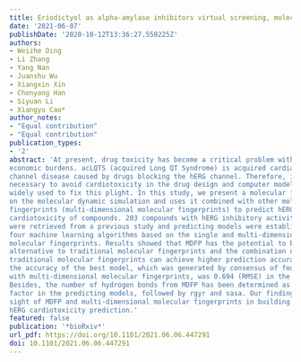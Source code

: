 ```yaml
---
title: Eriodictyol as alpha-amylase inhibitors virtual screening, molecular docking, molecular dynamic simulation and spectroscopy
date: '2021-06-07'
publishDate: '2020-10-12T13:36:27.550225Z'
authors:
- Weizhe Ding
- Li Zhang
- Yang Nan
- Juanshu Wu
- Xiangxin Xin
- Chenyang Han
- Siyuan Li
- Xiangyu Cao*
author_notes:
- "Equal contribution"
- "Equal contribution"
publication_types:
- '2'
abstract: 'At present, drug toxicity has become a critical problem with heavy medical and 
economic burdens. acLQTS (acquired Long QT Syndrome) is acquired cardiac ion 
channel disease caused by drugs blocking the hERG channel. Therefore, it is 
necessary to avoid cardiotoxicity in the drug design and computer models have been 
widely used to fix this plight. In this study, we present a molecular fingerprint based 
on the molecular dynamic simulation and uses it combined with other molecular 
fingerprints (multi-dimensional molecular fingerprints) to predict hERG 
cardiotoxicity of compounds. 203 compounds with hERG inhibitory activity (pIC50) 
were retrieved from a previous study and predicting models were established using 
four machine learning algorithms based on the single and multi-dimensional 
molecular fingerprints. Results showed that MDFP has the potential to be an 
alternative to traditional molecular fingerprints and the combination of MDFP and 
traditional molecular fingerprints can achieve higher prediction accuracy. Meanwhile, 
the accuracy of the best model, which was generated by consensus of four algorithms 
with multi-dimensional molecular fingerprints, was 0.694 (RMSE) in the test dataset. 
Besides, the number of hydrogen bonds from MDFP has been determined as a critical 
factor in the predicting models, followed by rgyr and sasa. Our findings provide a new 
sight of MDFP and multi-dimensional molecular fingerprints in building models of 
hERG cardiotoxicity prediction.'
featured: false
publication: '*bioRxiv*'
url_pdf: https://doi.org/10.1101/2021.06.06.447291
doi: 10.1101/2021.06.06.447291
---
```


